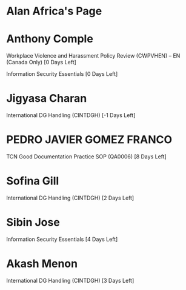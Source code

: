 # Alan Africa's Page




# Anthony Comple


Workplace Violence and Harassment Policy Review (CWPVHEN) – EN (Canada Only) [0 Days Left]

Information Security Essentials [0 Days Left]



# Jigyasa Charan


International DG Handling (CINTDGH) [-1 Days Left]



# PEDRO JAVIER GOMEZ FRANCO


TCN Good Documentation Practice SOP (QA0006) [8 Days Left]



# Sofina Gill


International DG Handling (CINTDGH) [2 Days Left]



# Sibin Jose


Information Security Essentials [4 Days Left]



# Akash Menon


International DG Handling (CINTDGH) [3 Days Left]



